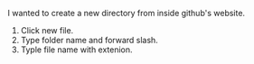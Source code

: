I wanted to create a new directory from inside github's website.
1. Click new file.
2. Type folder name and forward slash.
3. Typle file name with extenion.
